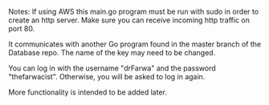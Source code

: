 Notes: If using AWS this main.go program must be run with sudo in order to create an http server. Make sure you can receive incoming http traffic on port 80.

It communicates with another Go program found in the master branch of the Database repo. The name of the key may need to be changed.

You can log in with the username "drFarwa" and the password "thefarwacist". Otherwise, you will be asked to log in again.

More functionality is intended to be added later.
